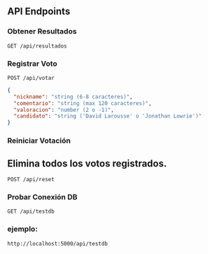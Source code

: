 ## API Endpoints

### Obtener Resultados
```http
GET /api/resultados
```

### Registrar Voto
```http
POST /api/votar
```

```json
{
  "nickname": "string (6-8 caracteres)",
  "comentario": "string (max 120 caracteres)",
  "valoracion": "number (2 o -1)",
  "candidato": "string ('David Larousse' o 'Jonathan Lowrie')"
}
```

### Reiniciar Votación
## Elimina todos los votos registrados.
```http
POST /api/reset
```

### Probar Conexión DB
```http
GET /api/testdb
```

### ejemplo: 
```http
http://localhost:5000/api/testdb
```